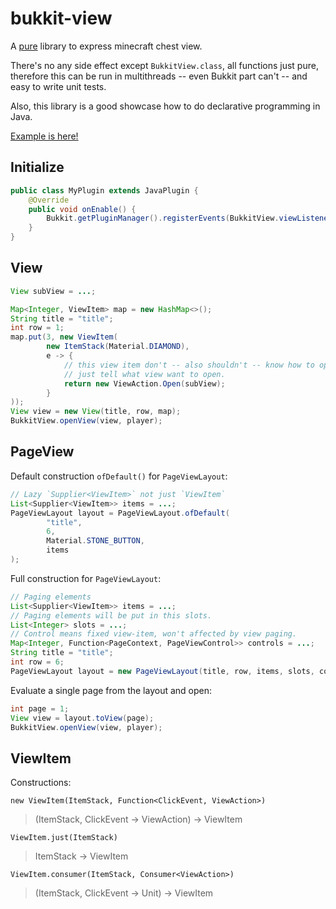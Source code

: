 # bukkit-view

A [pure](https://en.wikipedia.org/wiki/Purely_functional_programming) library to express minecraft chest view.

There's no any side effect except `BukkitView.class`, all functions just pure, therefore this can be run in multithreads -- even Bukkit part can't -- and easy to write unit tests.

Also, this library is a good showcase how to do declarative programming in Java.

[Example is here!](https://github.com/typecraft-io/bukkit-view/blob/main/plugin/src/main/java/io/typecraft/bukkit/view/plugin/ViewPlugin.java)

## Initialize

```java
public class MyPlugin extends JavaPlugin {
    @Override
    public void onEnable() {
        Bukkit.getPluginManager().registerEvents(BukkitView.viewListener(this), this);
    }
}
```

## View

```java
View subView = ...;

Map<Integer, ViewItem> map = new HashMap<>();
String title = "title";
int row = 1;
map.put(3, new ViewItem(
        new ItemStack(Material.DIAMOND),
        e -> {
            // this view item don't -- also shouldn't -- know how to open view,
            // just tell what view want to open.
            return new ViewAction.Open(subView);
        }
));
View view = new View(title, row, map);
BukkitView.openView(view, player);
```

## PageView

Default construction `ofDefault()` for `PageViewLayout`:

```java
// Lazy `Supplier<ViewItem>` not just `ViewItem`
List<Supplier<ViewItem>> items = ...;
PageViewLayout layout = PageViewLayout.ofDefault(
        "title", 
        6, 
        Material.STONE_BUTTON, 
        items
);
```

Full construction for `PageViewLayout`:

```java
// Paging elements
List<Supplier<ViewItem>> items = ...;
// Paging elements will be put in this slots.
List<Integer> slots = ...;
// Control means fixed view-item, won't affected by view paging.
Map<Integer, Function<PageContext, PageViewControl>> controls = ...;
String title = "title";
int row = 6;
PageViewLayout layout = new PageViewLayout(title, row, items, slots, controls);
```

Evaluate a single page from the layout and open:

```java
int page = 1;
View view = layout.toView(page);
BukkitView.openView(view, player);
```

## ViewItem

Constructions:

`new ViewItem(ItemStack, Function<ClickEvent, ViewAction>)`

> (ItemStack, ClickEvent -> ViewAction) -> ViewItem

`ViewItem.just(ItemStack)`

> ItemStack -> ViewItem

`ViewItem.consumer(ItemStack, Consumer<ViewAction>)`

> (ItemStack, ClickEvent -> Unit) -> ViewItem
